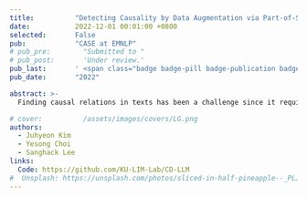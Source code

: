 ```yaml
---
title:          "Detecting Causality by Data Augmentation via Part-of-Speech tagging"
date:           2022-12-01 00:01:00 +0800
selected:       False
pub:            "CASE at EMNLP"
# pub_pre:        "Submitted to "
# pub_post:       'Under review.'
pub_last:       ' <span class="badge badge-pill badge-publication badge-success">Spotlight</span>'
pub_date:       "2022"

abstract: >-
  Finding causal relations in texts has been a challenge since it requires methods ranging from defining event ontologies to developing proper algorithmic approaches. In this paper, we developed a framework which classifies whether a given sentence contains a causal event. As our approach, we exploited an external corpus that has causal labels to overcome the small size of the original corpus (Causal News Corpus) provided by task organizers. Further, we employed a data augmentation technique utilizing Part Of-Speech (POS) based on our observation that some parts of speech are more (or less) relevant to causality. Our approach especially improved the recall of detecting causal events in sentences.

# cover:          /assets/images/covers/LG.png
authors:
  - Juhyeon Kim
  - Yesong Choi
  - Sanghack Lee
links:
  Code: https://github.com/KU-LIM-Lab/CD-LLM
#  Unsplash: https://unsplash.com/photos/sliced-in-half-pineapple--_PLJZmHZzk
---
```

